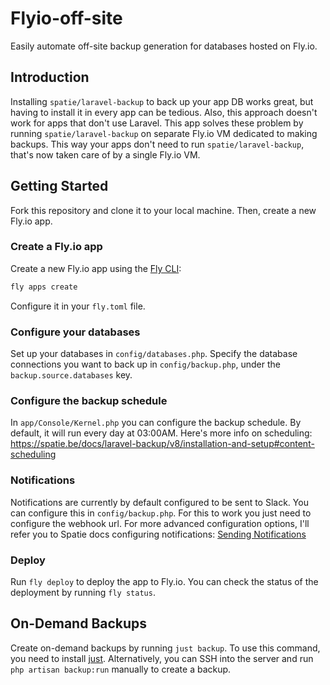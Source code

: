 # Flyio-off-site

Easily automate off-site backup generation for databases hosted on Fly.io.

## Introduction

Installing `spatie/laravel-backup` to back up your app DB works great, but having to install it in every app can be
tedious.
Also, this approach doesn't work for apps that don't use Laravel. This app solves these problem by
running `spatie/laravel-backup` on separate Fly.io VM dedicated to making backups. This way your apps don't need to
run `spatie/laravel-backup`, that's now taken care of by a single Fly.io VM.

## Getting Started

Fork this repository and clone it to your local machine. Then, create a new Fly.io app.

### Create a Fly.io app

Create a new Fly.io app using the [Fly CLI](https://fly.io/docs/flyctl/installing/):

```bash
fly apps create
```

Configure it in your `fly.toml` file.

### Configure your databases

Set up your databases in `config/databases.php`. Specify the database connections you want to back up in
`config/backup.php`, under the `backup.source.databases` key.

### Configure the backup schedule

In `app/Console/Kernel.php` you can configure the backup schedule. By default, it will run every day at 03:00AM. Here's
more info on scheduling: https://spatie.be/docs/laravel-backup/v8/installation-and-setup#content-scheduling

### Notifications

Notifications are currently by default configured to be sent to Slack. You can configure this in `config/backup.php`.
For this to work you just need to configure the webhook url. For more advanced configuration options, I'll refer you to
Spatie docs configuring
notifications: [Sending Notifications](https://spatie.be/docs/laravel-backup/v8/sending-notifications/overview)

### Deploy

Run `fly deploy` to deploy the app to Fly.io. You can check the status of the deployment by running `fly status`.

## On-Demand Backups

Create on-demand backups by running `just backup`. To use this command, you need to
install [just](https://github.com/casey/just). Alternatively, you can SSH into the server and
run `php artisan backup:run` manually to create a backup.
